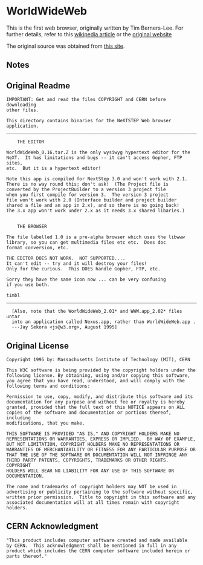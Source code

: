WorldWideWeb
============

This is the first web browser, originally written by Tim Berners-Lee.
For further details, refer to this [wikipedia article](https://www.w3.org/People/Berners-Lee/WorldWideWeb.html)
or the [original website](https://www.w3.org/People/Berners-Lee/WorldWideWeb.html)

The original source was obtained from [this site](http://browsers.evolt.org/browsers/archive/worldwideweb/NeXT).

Notes
-----


Original Readme
---------------

    IMPORTANT: Get and read the files COPYRIGHT and CERN before downloading 
    other files.
 
    This directory contains binaries for the NeXTSTEP Web browser
    application.
    ________________________________________________________________________

    	THE EDITOR

    WorldWideWeb_0.16.tar.Z is the only wysiwyg hypertext editor for the
    NeXT.  It has limitations and bugs -- it can't access Gopher, FTP sites,
    etc.  But it is a hypertext editor!

    Note this app is compiled for NextStep 3.0 and won't work with 2.1.
    There is no way round this; don't ask!  (The Project file is
    converted by the ProjectBuilder to a version 3 project file
    when you first compile for version 3.  The version 3 project
    file won't work with 2.0 (Interface builder and project builder
    shared a file and an app in 2.x), and so there is no going back!
    The 3.x app won't work under 2.x as it needs 3.x shared libaries.)


    	THE BROWSER

    The file labelled 1.0 is a pre-alpha browser which uses the libwww
    library, so you can get multimedia files etc etc.  Does doc
    format conversion, etc.  

    THE EDITOR DOES NOT WORK.  NOT SUPPORTED....
    It can't edit -- try and it will destroy your files!
    Only for the curious.  This DOES handle Gopher, FTP, etc.

    Sorry they have the same icon now ... can be very confusing
    if you use both.

    timbl
    ________________________________________________________________________

      [Also, note that the WorldWideWeb_2.01* and WWW.app_2.02* files untar
      into an application called Nexus.app, rather than WorldWideWeb.app .
      ---Jay Sekora <js@w3.org>, August 1995]

Original License
---------------

    Copyright 1995 by: Massachusetts Institute of Technology (MIT), CERN

    This W3C software is being provided by the copyright holders under the
    following license. By obtaining, using and/or copying this software,
    you agree that you have read, understood, and will comply with the
    following terms and conditions:

    Permission to use, copy, modify, and distribute this software and its
    documentation for any purpose and without fee or royalty is hereby
    granted, provided that the full text of this NOTICE appears on ALL
    copies of the software and documentation or portions thereof, including
    modifications, that you make.

    THIS SOFTWARE IS PROVIDED "AS IS," AND COPYRIGHT HOLDERS MAKE NO
    REPRESENTATIONS OR WARRANTIES, EXPRESS OR IMPLIED.  BY WAY OF EXAMPLE,
    BUT NOT LIMITATION, COPYRIGHT HOLDERS MAKE NO REPRESENTATIONS OR
    WARRANTIES OF MERCHANTABILITY OR FITNESS FOR ANY PARTICULAR PURPOSE OR
    THAT THE USE OF THE SOFTWARE OR DOCUMENTATION WILL NOT INFRINGE ANY
    THIRD PARTY PATENTS, COPYRIGHTS, TRADEMARKS OR OTHER RIGHTS.  COPYRIGHT
    HOLDERS WILL BEAR NO LIABILITY FOR ANY USE OF THIS SOFTWARE OR
    DOCUMENTATION.

    The name and trademarks of copyright holders may NOT be used in
    advertising or publicity pertaining to the software without specific,
    written prior permission.  Title to copyright in this software and any
    associated documentation will at all times remain with copyright
    holders.
    
CERN Acknowledgment
------------------

    "This product includes computer software created and made available
    by CERN.  This acknowledgment shall be mentioned in full in any
    product which includes the CERN computer software included herein or
    parts thereof."
